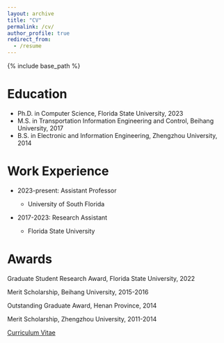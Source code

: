 ```yaml
---
layout: archive
title: "CV"
permalink: /cv/
author_profile: true
redirect_from:
  - /resume
---
```


{% include base_path %}

Education
======
* Ph.D. in Computer Science, Florida State University, 2023
* M.S. in Transportation Information Engineering and Control, Beihang University, 2017
* B.S. in Electronic and Information Engineering, Zhengzhou University, 2014

Work Experience
======
* 2023-present: Assistant Professor
  * University of South Florida

* 2017-2023: Research Assistant
  * Florida State University

Awards
======
Graduate Student Research Award, Florida State University, 2022

Merit Scholarship, Beihang University, 2015-2016

Outstanding Graduate Award, Henan Province, 2014

Merit Scholarship, Zhengzhou University, 2011-2014

[Curriculum Vitae](https://yiliren.github.io/files/Yili_Ren_CV_01-30-2024.pdf)

